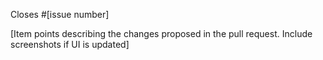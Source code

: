 Closes #[issue number]

[Item points describing the changes proposed in the pull request. Include screenshots if UI is updated]
